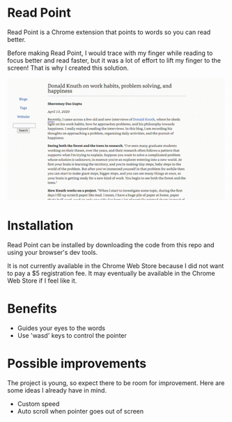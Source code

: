 # Read Point
Read Point is a Chrome extension that points to words so you can read better.

Before making Read Point, I would trace with my finger while reading to focus better and read faster, but it was a lot of effort to lift my finger to the screen! That is why I created this solution.

<img src="assets/read-point-demo.gif" width="500"/>

# Installation
Read Point can be installed by downloading the code from this repo and using your browser's dev tools.

It is not currently available in the Chrome Web Store because I did not want to pay a $5 registration fee. It may eventually be available in the Chrome Web Store if I feel like it.

# Benefits
- Guides your eyes to the words
- Use 'wasd' keys to control the pointer

# Possible improvements
The project is young, so expect there to be room for improvement. Here are some ideas I already have in mind.
- Custom speed
- Auto scroll when pointer goes out of screen
